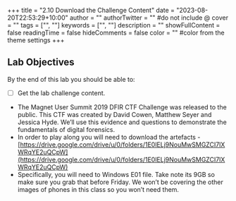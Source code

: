 +++
title = "2.10   Download the Challenge Content"
date = "2023-08-20T22:53:29+10:00"
author = ""
authorTwitter = "" #do not include @
cover = ""
tags = ["", ""]
keywords = ["", ""]
description = ""
showFullContent = false
readingTime = false
hideComments = false
color = "" #color from the theme settings
+++
## **Lab Objectives**

By the end of this lab you should be able to:
- [ ] Get the lab challenge content.

- The Magnet User Summit 2019 DFIR CTF Challenge was released to the public. This CTF was created by David Cowen, Matthew Seyer and Jessica Hyde. We’ll use this evidence and questions to demonstrate the fundamentals of digital forensics.
- In order to play along you will need to download the artefacts - [https://drive.google.com/drive/u/0/folders/1E0lELj9NouMwSMGZCI7lXWRqYE2uQCpW](https://drive.google.com/drive/u/0/folders/1E0lELj9NouMwSMGZCI7lXWRqYE2uQCpW)
- Specifically, you will need to Windows E01 file. Take note its 9GB so make sure you grab that before Friday. We won’t be covering the other images of phones in this class so you won’t need them.
